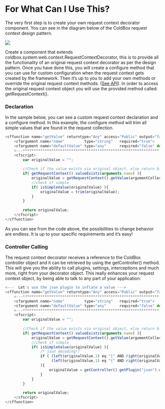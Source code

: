 # For What Can I Use This?

The very first step is to create your own request context decorator component. You can see in the diagram below of the ColdBox request context design pattern.

![](../../../RequestContextDecorator.png)

Create a component that extends coldbox.system.web.context.RequestContextDecorator, this is to provide all the functionality of an original request context decorator as per the design pattern. Once you have done this, you will create a configure method that you can use for custom configuration when the request context gets created by the framework. Then it’s up to you to add your own methods or override the original request context methods. ([See API](http://www.coldbox.org/api)). In order to access the original request context object you will use the provided method called: getRequestContext().

### Declaration

In the sample below, you can see a custom request context declaration and a configure method. In this example, the configure method will trim all simple values that are found in the request collection.

```js
<cffunction name="getValue" returntype="Any" access="Public" output="false">
	<cfargument name="name" 		type="string" 	required="true">
	<cfargument name="defaultValue" type="any" 		required="false" default="NONE">
	<---************************************************************** --->
	<cfscript>
		var originalValue = "";
		
		//Check if the value exists via original object, else return blank
		if( getRequestContext().valueExists(arguments.name) ){
			originalValue = getRequestContext().getValue(argumentCollection=arguments);
			//check if simple
			if( isSimpleValue(originalValue) ){
				originalValue = trim(originalValue);
			}
		}
		
		return originalValue;
	</cfscript>
</cffunction>
```

As you can see from the code above, the possibilities to change behavior are endless. It is up to your specific requirements and it’s easy!

### Controller Calling

The request context decorator receives a reference to the ColdBox controller object and it can be retrieved by using the getController() method. This will give you the ability to call plugins, settings, interceptions and much more, right from your decorator object. This really enhances your request context object, by being able to talk to any part of your application:

```js
<---  Let's use the json plugin to inflate a value --->
<cffunction name="getValue" returntype="Any" access="Public" output="false">
	<---************************************************************** --->
	<cfargument name="name" 		type="string" 	required="true">
	<cfargument name="defaultValue" type="any" 		required="false" default="NONE">
	<---************************************************************** --->
	<cfscript>
		var originalValue = "";
		
		//Check if the value exists via original object, else return blank
		if( getRequestContext().valueExists(arguments.name) ){
			originalValue = getRequestContext().getValue(argumentCollection=arguments);
			//check if simple
			if( isSimpleValue(originalValue) ){
				/* json decoding*/
				if ( (left(originalValue,1) eq "[" AND right(originalValue,1) eq "]") OR
				     (left(originalValue,1) eq "{" AND right(originalValue,1) eq "}") 
				){
					originalValue = getController().getPlugin("json").decode(replace(originalValue,"'","""","all"));
				}
			}
		}
		
		return originalValue;
	</cfscript>
</cffunction>
```

